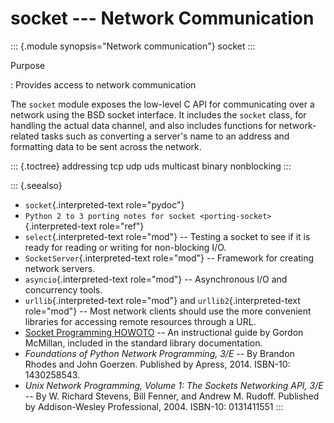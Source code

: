 socket \-\-- Network Communication
==================================

::: {.module synopsis="Network communication"}
socket
:::

Purpose

:   Provides access to network communication

The `socket` module exposes the low-level C API for communicating over a
network using the BSD socket interface. It includes the `socket` class,
for handling the actual data channel, and also includes functions for
network-related tasks such as converting a server\'s name to an address
and formatting data to be sent across the network.

::: {.toctree}
addressing tcp udp uds multicast binary nonblocking
:::

::: {.seealso}
-   `socket`{.interpreted-text role="pydoc"}
-   `Python 2 to 3 porting notes for socket <porting-socket>`{.interpreted-text
    role="ref"}
-   `select`{.interpreted-text role="mod"} \-- Testing a socket to see
    if it is ready for reading or writing for non-blocking I/O.
-   `SocketServer`{.interpreted-text role="mod"} \-- Framework for
    creating network servers.
-   `asyncio`{.interpreted-text role="mod"} \-- Asynchronous I/O and
    concurrency tools.
-   `urllib`{.interpreted-text role="mod"} and
    `urllib2`{.interpreted-text role="mod"} \-- Most network clients
    should use the more convenient libraries for accessing remote
    resources through a URL.
-   [Socket Programming
    HOWOTO](https://docs.python.org/3/howto/sockets.html) \-- An
    instructional guide by Gordon McMillan, included in the standard
    library documentation.
-   *Foundations of Python Network Programming, 3/E* \-- By Brandon
    Rhodes and John Goerzen. Published by Apress, 2014.
    ISBN-10: 1430258543.
-   *Unix Network Programming, Volume 1: The Sockets Networking API,
    3/E* \-- By W. Richard Stevens, Bill Fenner, and Andrew M. Rudoff.
    Published by Addison-Wesley Professional, 2004. ISBN-10: 0131411551
:::
